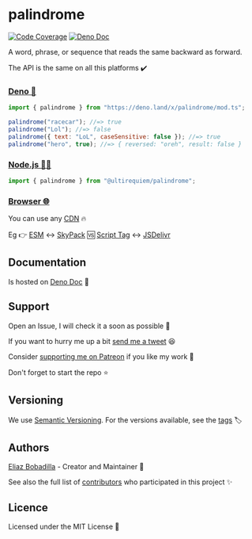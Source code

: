 # palindrome

[![Code Coverage](https://codecov.io/gh/ultirequiem/palindrome/branch/main/graph/badge.svg)](https://codecov.io/gh/ultirequiem/palindrome)
[![Deno Doc](https://doc.deno.land/badge.svg)](https://doc.deno.land/https/deno.land/x/palindrome/mod.ts)

A word, phrase, or sequence that reads the same backward as forward.

The API is the same on all this platforms ✔️

### [Deno 🦕](https://deno.land/x/palindrome)

```javascript
import { palindrome } from "https://deno.land/x/palindrome/mod.ts";

palindrome("racecar"); //=> true
palindrome("Lol"); //=> false
palindrome({ text: "LoL", caseSensitive: false }); //=> true
palindrome("hero", true); //=> { reversed: "oreh", result: false }
```

### [Node.js 🐢🚀](https://npmjs.com/package/@ultirequiem/palindrome)

```javascript
import { palindrome } from "@ultirequiem/palindrome";
```

### [Browser 🌐](https://developer.mozilla.org/en-US/docs/Glossary/Browser)

You can use any [CDN](https://en.wikipedia.org/wiki/Content_delivery_network) 🔥

Eg 👉
[ESM](https://developer.mozilla.org/en-US/docs/Web/JavaScript/Guide/Modules) ↔️
[SkyPack](https://cdn.skypack.dev/@ultirequiem/palindrome) 🆚
[Script Tag](https://developer.mozilla.org/en-US/docs/Web/HTML/Element/script)
↔️ [JSDelivr](https://cdn.jsdelivr.net/npm/@ultirequiem/palindrome)

## Documentation

Is hosted on
[Deno Doc](https://doc.deno.land/https://deno.land/x/palindrome/mod.ts) 📄

## Support

Open an Issue, I will check it a soon as possible 👀

If you want to hurry me up a bit
[send me a tweet](https://twitter.com/UltiRequiem) 😆

Consider [supporting me on Patreon](https://patreon.com/UltiRequiem) if you like
my work 🙏

Don't forget to start the repo ⭐

## Versioning

We use [Semantic Versioning](http://semver.org). For the versions available, see
the [tags](https://github.com/UltiRequiem/palindrome/tags) 🏷️

## Authors

[Eliaz Bobadilla](https://ultirequiem.com) - Creator and Maintainer 💪

See also the full list of
[contributors](https://github.com/UltiRequiem/palindrome/contributors) who
participated in this project ✨

## Licence

Licensed under the MIT License 📄
